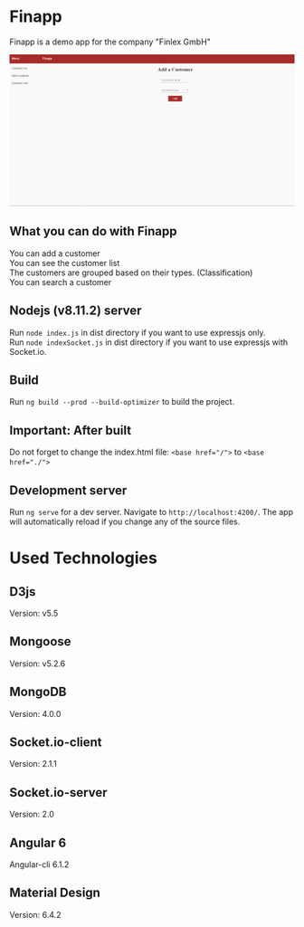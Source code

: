 # Finapp

Finapp is a demo app for the company "Finlex GmbH"


![Finapp gif](https://github.com/DanBzl/finapp/blob/master/src/assets/GIF.gif)


## What you can do with Finapp

You can add a customer<br>
You can see the customer list<br>
The customers are grouped based on their types. (Classification)<br>
You can search a customer

## Nodejs (v8.11.2) server

Run `node index.js` in dist directory if you want to use expressjs only.<br>
Run `node indexSocket.js` in dist directory if you want to use expressjs with Socket.io.

## Build

Run `ng build --prod --build-optimizer` to build the project.

## Important: After built

Do not forget to change the index.html file:  `<base href="/">` to  `<base href="./">` 


## Development server

Run `ng serve` for a dev server. Navigate to `http://localhost:4200/`. The app will automatically reload if you change any of the source files.

# Used Technologies

## D3js 

Version: v5.5

## Mongoose

Version: v5.2.6

## MongoDB

Version: 4.0.0

## Socket.io-client

Version: 2.1.1

## Socket.io-server

Version: 2.0

## Angular 6

Angular-cli 6.1.2

## Material Design

Version: 6.4.2

